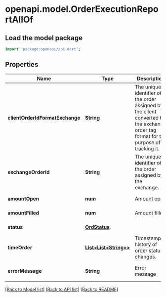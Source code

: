# openapi.model.OrderExecutionReportAllOf

## Load the model package
```dart
import 'package:openapi/api.dart';
```

## Properties
Name | Type | Description | Notes
------------ | ------------- | ------------- | -------------
**clientOrderIdFormatExchange** | **String** | The unique identifier of the order assigned by the client converted to the exchange order tag format for the purpose of tracking it. | [default to null]
**exchangeOrderId** | **String** | The unique identifier of the order assigned by the exchange. | [optional] [default to null]
**amountOpen** | **num** | Amount open | [default to null]
**amountFilled** | **num** | Amount filled | [default to null]
**status** | [**OrdStatus**](OrdStatus.md) |  | [default to null]
**timeOrder** | [**List&lt;List&lt;String&gt;&gt;**](List.md) | Timestamped history of order status changes. | [default to const []]
**errorMessage** | **String** | Error message | [optional] [default to null]

[[Back to Model list]](../README.md#documentation-for-models) [[Back to API list]](../README.md#documentation-for-api-endpoints) [[Back to README]](../README.md)


